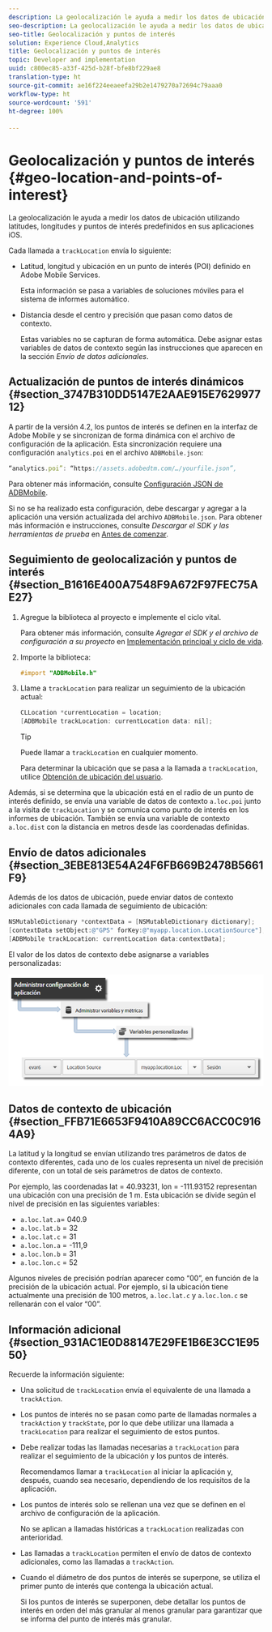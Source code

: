 ```yaml
---
description: La geolocalización le ayuda a medir los datos de ubicación utilizando latitudes, longitudes y puntos de interés predefinidos en sus aplicaciones iOS.
seo-description: La geolocalización le ayuda a medir los datos de ubicación utilizando latitudes, longitudes y puntos de interés predefinidos en sus aplicaciones iOS.
seo-title: Geolocalización y puntos de interés
solution: Experience Cloud,Analytics
title: Geolocalización y puntos de interés
topic: Developer and implementation
uuid: c800ec85-a33f-425d-b28f-bfe8bf229ae8
translation-type: ht
source-git-commit: ae16f224eeaeefa29b2e1479270a72694c79aaa0
workflow-type: ht
source-wordcount: '591'
ht-degree: 100%

---
```



# Geolocalización y puntos de interés {#geo-location-and-points-of-interest}

La geolocalización le ayuda a medir los datos de ubicación utilizando latitudes, longitudes y puntos de interés predefinidos en sus aplicaciones iOS.

Cada llamada a `trackLocation` envía lo siguiente:

* Latitud, longitud y ubicación en un punto de interés (POI) definido en Adobe Mobile Services.

   Esta información se pasa a variables de soluciones móviles para el sistema de informes automático.

* Distancia desde el centro y precisión que pasan como datos de contexto.

   Estas variables no se capturan de forma automática. Debe asignar estas variables de datos de contexto según las instrucciones que aparecen en la sección *Envío de datos adicionales*.

## Actualización de puntos de interés dinámicos {#section_3747B310DD5147E2AAE915E762997712}

A partir de la versión 4.2, los puntos de interés se definen en la interfaz de Adobe Mobile y se sincronizan de forma dinámica con el archivo de configuración de la aplicación. Esta sincronización requiere una configuración `analytics.poi` en el archivo `ADBMobile.json`:

```js
“analytics.poi”: “https://assets.adobedtm.com/…/yourfile.json”,
```

Para obtener más información, consulte [Configuración JSON de ADBMobile](/help/ios/configuration/json-config/json-config.md).

Si no se ha realizado esta configuración, debe descargar y agregar a la aplicación una versión actualizada del archivo `ADBMobile.json`. Para obtener más información e instrucciones, consulte *Descargar el SDK y las herramientas de prueba* en [Antes de comenzar](/help/ios/getting-started/requirements.md).

## Seguimiento de geolocalización y puntos de interés {#section_B1616E400A7548F9A672F97FEC75AE27}

1. Agregue la biblioteca al proyecto e implemente el ciclo vital.

   Para obtener más información, consulte *Agregar el SDK y el archivo de configuración a su proyecto* en [Implementación principal y ciclo de vida](/help/ios/getting-started/dev-qs.md).
1. Importe la biblioteca:

   ```objective-c
   #import "ADBMobile.h"
   ```

1. Llame a `trackLocation` para realizar un seguimiento de la ubicación actual:

   ```objective-c
   CLLocation *currentLocation = location; 
   [ADBMobile trackLocation: currentLocation data: nil]; 
   ```

   >[!TIP]
   >
   >Puede llamar a `trackLocation` en cualquier momento.

   Para determinar la ubicación que se pasa a la llamada a `trackLocation`, utilice [Obtención de ubicación del usuario](https://developer.apple.com/Library/ios/documentation/UserExperience/Conceptual/LocationAwarenessPG/CoreLocation/CoreLocation.html).

Además, si se determina que la ubicación está en el radio de un punto de interés definido, se envía una variable de datos de contexto `a.loc.poi` junto a la visita de `trackLocation` y se comunica como punto de interés en los informes de ubicación. También se envía una variable de contexto `a.loc.dist` con la distancia en metros desde las coordenadas definidas.

## Envío de datos adicionales {#section_3EBE813E54A24F6FB669B2478B5661F9}

Además de los datos de ubicación, puede enviar datos de contexto adicionales con cada llamada de seguimiento de ubicación:

```objective-c
NSMutableDictionary *contextData = [NSMutableDictionary dictionary]; 
[contextData setObject:@"GPS" forKey:@"myapp.location.LocationSource"]; 
[ADBMobile trackLocation: currentLocation data:contextData];
```

El valor de los datos de contexto debe asignarse a variables personalizadas:

![](assets/map-location-context-data.png)

## Datos de contexto de ubicación {#section_FFB71E6653F9410A89CC6ACC0C9164A9}

La latitud y la longitud se envían utilizando tres parámetros de datos de contexto diferentes, cada uno de los cuales representa un nivel de precisión diferente, con un total de seis parámetros de datos de contexto.

Por ejemplo, las coordenadas lat = 40.93231, lon = -111.93152 representan una ubicación con una precisión de 1 m. Esta ubicación se divide según el nivel de precisión en las siguientes variables:

* `a.loc.lat.a`= 040.9
* `a.loc.lat.b` = 32
* `a.loc.lat.c` = 31
* `a.loc.lon.a` = -111,9
* `a.loc.lon.b` = 31
* `a.loc.lon.c` = 52

Algunos niveles de precisión podrían aparecer como “00”, en función de la precisión de la ubicación actual. Por ejemplo, si la ubicación tiene actualmente una precisión de 100 metros, `a.loc.lat.c` y `a.loc.lon.c` se rellenarán con el valor “00”.

## Información adicional {#section_931AC1E0D88147E29FE1B6E3CC1E9550}

Recuerde la información siguiente:

* Una solicitud de `trackLocation` envía el equivalente de una llamada a `trackAction`.

* Los puntos de interés no se pasan como parte de llamadas normales a `trackAction` y `trackState`, por lo que debe utilizar una llamada a `trackLocation` para realizar el seguimiento de estos puntos.

* Debe realizar todas las llamadas necesarias a `trackLocation` para realizar el seguimiento de la ubicación y los puntos de interés.

   Recomendamos llamar a `trackLocation` al iniciar la aplicación y, después, cuando sea necesario, dependiendo de los requisitos de la aplicación.

* Los puntos de interés solo se rellenan una vez que se definen en el archivo de configuración de la aplicación.

   No se aplican a llamadas históricas a `trackLocation` realizadas con anterioridad.
* Las llamadas a `trackLocation` permiten el envío de datos de contexto adicionales, como las llamadas a `trackAction`.

* Cuando el diámetro de dos puntos de interés se superpone, se utiliza el primer punto de interés que contenga la ubicación actual.

   Si los puntos de interés se superponen, debe detallar los puntos de interés en orden del más granular al menos granular para garantizar que se informa del punto de interés más granular.

